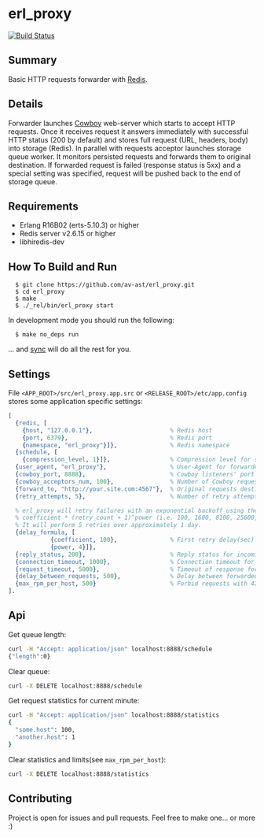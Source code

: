 erl_proxy
=========

[![Build Status](https://travis-ci.org/av-ast/erl_proxy.png?branch=master)](https://travis-ci.org/av-ast/erl_proxy)

## Summary

Basic HTTP requests forwarder with [Redis](http://redis.io).

## Details

Forwarder launches [Cowboy](https://github.com/extend/cowboy/) web-server which starts to accept HTTP requests. 
Once it receives request it answers immediately with successful HTTP status (200 by default) and stores full request 
(URL, headers, body) into storage (Redis).
In parallel with requests acceptor launches storage queue worker. It monitors persisted requests and forwards them to original destination. If forwarded request is failed (response status is 5xx) and a special setting was specified, request will be pushed back to the end of storage queue.

## Requirements

* Erlang R16B02 (erts-5.10.3) or higher
* Redis server v2.6.15 or higher
* libhiredis-dev

## How To Build and Run

```
  $ git clone https://github.com/av-ast/erl_proxy.git
  $ cd erl_proxy
  $ make
  $ ./_rel/bin/erl_proxy start
```

In development mode you should run the following:

```
  $ make no_deps run
```

... and [sync](https://github.com/rustyio/sync) will do all the rest for you.

## Settings

File `<APP_ROOT>/src/erl_proxy.app.src` or `<RELEASE_ROOT>/etc/app.config` stores some application specific settings:

``` erlang
[
  {redis, [
    {host, "127.0.0.1"},                      % Redis host
    {port, 6379},                             % Redis port
    {namespace, "erl_proxy"}]},               % Redis namespace
  {schedule, [
    {compression_level, 1}]},                 % Compression level for stored requests. Default value is 0 i.e. without compression.
  {user_agent, "erl_proxy"},                  % User-Agent for forwarded requests
  {cowboy_port, 8888},                        % Cowboy listeners' port
  {cowboy_acceptors_num, 100},                % Number of Cowboy requests acceptors
  {forward_to, "http://your.site.com:4567"},  % Original requests destination URL
  {retry_attempts, 5},                        % Number of retry attempts for failed forwarded requests

  % erl_proxy will retry failures with an exponential backoff using the formula
  % coefficient * (retry_count + 1)^power (i.e. 100, 1600, 8100, 25600, 62500, ... seconds).
  % It will perform 5 retries over approximately 1 day.
  {delay_formula, [
            {coefficient, 100},               % First retry delay(sec)
            {power, 4}]},
  {reply_status, 200},                        % Reply status for incoming clients' requests
  {connection_timeout, 1000},                 % Connection timeout for forwarded requests (ms)
  {request_timeout, 5000},                    % Timeout of response for forwarded requests (ms)
  {delay_between_requests, 500},              % Delay between forwarded requests (ms)
  {max_rpm_per_host, 500}                     % Forbid requests with 429 status if host send over 500 request in last minute
].
```

## Api

Get queue length:

``` bash
curl -H "Accept: application/json" localhost:8888/schedule
{"length":0}
```

Clear queue:

``` bash
curl -X DELETE localhost:8888/schedule
```

Get request statistics for current minute:

``` bash
curl -H "Accept: application/json" localhost:8888/statistics
{
  "some.host": 100,
  "another.host": 1
}
```

Clear statistics and limits(see `max_rpm_per_host`):

``` bash
curl -X DELETE localhost:8888/statistics
```

## Contributing

Project is open for issues and pull requests. Feel free to make one... or more :)
